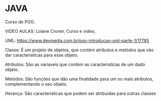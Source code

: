 # JAVA
Curso de POO.

VIDEO AULAS:
Loiane Croner,
Curso e video,

UML: https://www.devmedia.com.br/poo-introducao-uml-parte-1/17785

Classe: É um projeto de objetos, que contém atributos e metódos que vão dar caracteristicas para esse objeto.

Atributos: São as variaveis que contém as caracteristicas de um dado objeto.

Metódos: São funções que dão uma finalidade para um ou mais atributos, complementando o seu objeto.

Herança: São caracteristicas que podem ser atribuidas para outras classes

